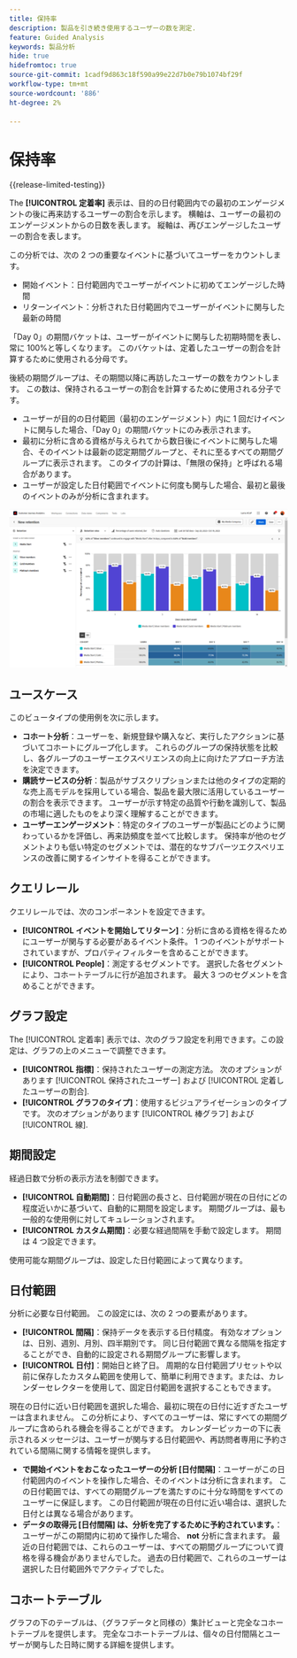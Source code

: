 ```yaml
---
title: 保持率
description: 製品を引き続き使用するユーザーの数を測定.
feature: Guided Analysis
keywords: 製品分析
hide: true
hidefromtoc: true
source-git-commit: 1cadf9d863c18f590a99e22d7b0e79b1074bf29f
workflow-type: tm+mt
source-wordcount: '886'
ht-degree: 2%

---
```


# 保持率

{{release-limited-testing}}

The **[!UICONTROL 定着率]** 表示は、目的の日付範囲内での最初のエンゲージメントの後に再来訪するユーザーの割合を示します。 横軸は、ユーザーの最初のエンゲージメントからの日数を表します。 縦軸は、再びエンゲージしたユーザーの割合を表します。

この分析では、次の 2 つの重要なイベントに基づいてユーザーをカウントします。

* 開始イベント：日付範囲内でユーザーがイベントに初めてエンゲージした時間
* リターンイベント：分析された日付範囲内でユーザーがイベントに関与した最新の時間

「Day 0」の期間バケットは、ユーザーがイベントに関与した初期時間を表し、常に 100%と等しくなります。 このバケットは、定着したユーザーの割合を計算するために使用される分母です。

後続の期間グループは、その期間以降に再訪したユーザーの数をカウントします。 この数は、保持されるユーザーの割合を計算するために使用される分子です。

* ユーザーが目的の日付範囲（最初のエンゲージメント）内に 1 回だけイベントに関与した場合、「Day 0」の期間バケットにのみ表示されます。
* 最初に分析に含める資格が与えられてから数日後にイベントに関与した場合、そのイベントは最新の認定期間グループと、それに至るすべての期間グループに表示されます。 このタイプの計算は、「無限の保持」と呼ばれる場合があります。
* ユーザーが設定した日付範囲でイベントに何度も関与した場合、最初と最後のイベントのみが分析に含まれます。

![定着率のスクリーンショット](../assets/retention-rates.png)

## ユースケース

このビュータイプの使用例を次に示します。

* **コホート分析**：ユーザーを、新規登録や購入など、実行したアクションに基づいてコホートにグループ化します。 これらのグループの保持状態を比較し、各グループのユーザーエクスペリエンスの向上に向けたアプローチ方法を決定できます。
* **購読サービスの分析**：製品がサブスクリプションまたは他のタイプの定期的な売上高モデルを採用している場合、製品を最大限に活用しているユーザーの割合を表示できます。 ユーザーが示す特定の品質や行動を識別して、製品の市場に適したものをより深く理解することができます。
* **ユーザーエンゲージメント**：特定のタイプのユーザーが製品にどのように関わっているかを評価し、再来訪頻度を並べて比較します。 保持率が他のセグメントよりも低い特定のセグメントでは、潜在的なサブパーツエクスペリエンスの改善に関するインサイトを得ることができます。

## クエリレール

クエリレールでは、次のコンポーネントを設定できます。

* **[!UICONTROL イベントを開始してリターン]**：分析に含める資格を得るためにユーザーが関与する必要があるイベント条件。 1 つのイベントがサポートされていますが、プロパティフィルターを含めることができます。
* **[!UICONTROL People]**：測定するセグメントです。 選択した各セグメントにより、コホートテーブルに行が追加されます。 最大 3 つのセグメントを含めることができます。

## グラフ設定

The [!UICONTROL 定着率] 表示では、次のグラフ設定を利用できます。この設定は、グラフの上のメニューで調整できます。

* **[!UICONTROL 指標]**：保持されたユーザーの測定方法。 次のオプションがあります [!UICONTROL 保持されたユーザー] および [!UICONTROL 定着したユーザーの割合].
* **[!UICONTROL グラフのタイプ]**：使用するビジュアライゼーションのタイプです。 次のオプションがあります [!UICONTROL 棒グラフ] および [!UICONTROL 線].

## 期間設定

経過日数で分析の表示方法を制御できます。

* **[!UICONTROL 自動期間]**：日付範囲の長さと、日付範囲が現在の日付にどの程度近いかに基づいて、自動的に期間を設定します。 期間グループは、最も一般的な使用例に対してキュレーションされます。
* **[!UICONTROL カスタム期間]**：必要な経過間隔を手動で設定します。 期間は 4 つ設定できます。

使用可能な期間グループは、設定した日付範囲によって異なります。

## 日付範囲

分析に必要な日付範囲。 この設定には、次の 2 つの要素があります。

* **[!UICONTROL 間隔]**：保持データを表示する日付精度。 有効なオプションは、日別、週別、月別、四半期別です。 同じ日付範囲で異なる間隔を指定することができ、自動的に設定される期間グループに影響します。
* **[!UICONTROL 日付]**：開始日と終了日。 周期的な日付範囲プリセットや以前に保存したカスタム範囲を使用して、簡単に利用できます。または、カレンダーセレクターを使用して、固定日付範囲を選択することもできます。

現在の日付に近い日付範囲を選択した場合、最初に現在の日付に近すぎたユーザーは含まれません。 この分析により、すべてのユーザーは、常にすべての期間グループに含められる機会を得ることができます。 カレンダーピッカーの下に表示されるメッセージは、ユーザーが関与する日付範囲や、再訪問者専用に予約されている間隔に関する情報を提供します。

* **で開始イベントをおこなったユーザーの分析 [日付間隔]**：ユーザーがこの日付範囲内のイベントを操作した場合、そのイベントは分析に含まれます。 この日付範囲では、すべての期間グループを満たすのに十分な時間をすべてのユーザーに保証します。 この日付範囲が現在の日付に近い場合は、選択した日付とは異なる場合があります。
* **データの取得元 [日付間隔] は、分析を完了するために予約されています。**：ユーザーがこの期間内に初めて操作した場合、 **not** 分析に含まれます。 最近の日付範囲では、これらのユーザーは、すべての期間グループについて資格を得る機会がありませんでした。 過去の日付範囲で、これらのユーザーは選択した日付範囲外でアクティブでした。

## コホートテーブル

グラフの下のテーブルは、（グラフデータと同様の）集計ビューと完全なコホートテーブルを提供します。 完全なコホートテーブルは、個々の日付間隔とユーザーが関与した日時に関する詳細を提供します。
